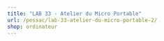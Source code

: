 ```yaml
---
title: "LAB 33 - Atelier du Micro Portable"
url: /pessac/lab-33-atelier-du-micro-portable-2/
shop: ordinateur
---
```

